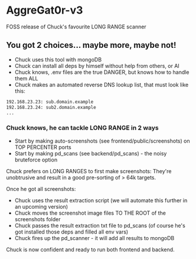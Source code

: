 # AggreGat0r-v3
FOSS release of Chuck's favourite LONG RANGE scanner

## You got 2 choices... maybe more, maybe not!
- Chuck uses this tool with mongoDB
- Chuck can install all deps by himself without help from others, or AI
- Chuck knows, .env files are the true DANGER, but knows how to handle them ALL
- Chuck makes an automated reverse DNS lookup list, that must look like this:

```bash
192.168.23.23: sub.domain.example
192.168.23.24: sub2.domain.example
...
```

### Chuck knows, he can tackle LONG RANGE in 2 ways
- Start by making auto-screenshots (see frontend/public/screenshots) on TOP PERCENTER ports
- Start by making pd_scans (see backend/pd_scans) - the noisy bruteforce option

Chuck prefers on LONG RANGES to first make screenshots: They're unobtrusive and result in a good pre-sorting of > 64k targets. 

Once he got all screenshots: 
- Chuck uses the result extraction script (we will automate this further in an upcoming version)
- Chuck moves the screenshot image files TO THE ROOT of the screenshots folder
- Chuck passes the result extraction txt file to pd_scans (of course he's got installed those deps and filled all env vars)
- Chuck fires up the pd_scanner - it will add all results to mongoDB

Chuck is now confident and ready to run both frontend and backend. 


